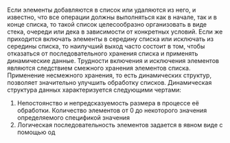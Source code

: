 Если элементы добавляются в список или удаляются из него, и известно, что все операции должны выполняться как в начале, так и в конце списка, то такой список целесообразно организовать в виде стека, очереди или дека в зависимости от конкретных условий. Если же приходится включать элементы в середину списка или исключать из середины списка, то наилучший выход часто состоит в том, чтобы отказаться от последовательного хранения списка и применять динамические данные.
Трудности включения и исключения элементов являются следствием смежного хранения элементов списка. Применение несмежного хранения, то есть динамических структур, позволяет значительно улучшить обработку списков. Динамическая структура данных характеризуется следующими чертами:  
1. Непостоянство и непредсказуемость размера в процессе её обработки. Количество элементов от 0 до некоторого значения определяемого спецификой значения
2. Логическая последовательность элементов задается в явном виде с помощью од
